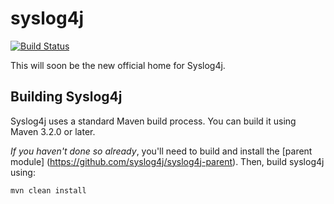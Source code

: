 syslog4j
========

[![Build Status](https://travis-ci.org/syslog4j/syslog4j.svg?branch=master)](https://travis-ci.org/syslog4j/syslog4j)

This will soon be the new official home for Syslog4j.

Building Syslog4j
-----------------

Syslog4j uses a standard Maven build process.  You can build it using Maven
3.2.0 or later.

*If you haven't done so already*, you'll need to build and install the [parent module] (https://github.com/syslog4j/syslog4j-parent).  Then, build syslog4j using:

```
mvn clean install
```

